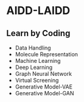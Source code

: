 # AIDD-LAIDD
## Learn by Coding 

- Data Handling
- Molecule Representation
- Machine Learning
- Deep Learning
- Graph Neural Network
- Virtual Screening
- Generative Model-VAE
- Generative Model-GAN
